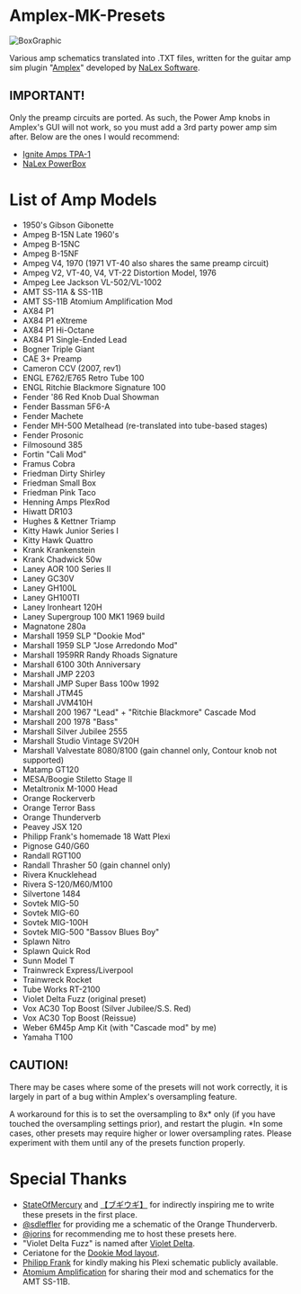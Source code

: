# Amplex-MK-Presets
![BoxGraphic](https://user-images.githubusercontent.com/14950643/184476179-c898eccb-d922-41bf-8894-fc49fe7a0af7.png)

Various amp schematics translated into .TXT files, written for the guitar amp sim plugin "[Amplex]( https://nalexsoft.blogspot.com/2021/11/amplex-multiamp.html )" developed by [NaLex Software]( https://nalexsoft.blogspot.com ).

## IMPORTANT!
Only the preamp circuits are ported. As such, the Power Amp knobs in Amplex's GUI will not work, so you must add a 3rd party power amp sim after. Below are the ones I would recommend:
- [Ignite Amps TPA-1]( https://www.igniteamps.com/#tpa-1 )
- [NaLex PowerBox]( https://nalexsoft.blogspot.com/2020/05/powerbox-poweramp.html )

# List of Amp Models
- 1950's Gibson Gibonette
- Ampeg B-15N Late 1960's
- Ampeg B-15NC
- Ampeg B-15NF
- Ampeg V4, 1970 (1971 VT-40 also shares the same preamp circuit)
- Ampeg V2, VT-40, V4, VT-22 Distortion Model, 1976
- Ampeg Lee Jackson VL-502/VL-1002
- AMT SS-11A & SS-11B
- AMT SS-11B Atomium Amplification Mod
- AX84 P1
- AX84 P1 eXtreme
- AX84 P1 Hi-Octane
- AX84 P1 Single-Ended Lead
- Bogner Triple Giant
- CAE 3+ Preamp
- Cameron CCV (2007, rev1)
- ENGL E762/E765 Retro Tube 100
- ENGL Ritchie Blackmore Signature 100
- Fender '86 Red Knob Dual Showman
- Fender Bassman 5F6-A
- Fender Machete
- Fender MH-500 Metalhead (re-translated into tube-based stages)
- Fender Prosonic
- Filmosound 385
- Fortin "Cali Mod"
- Framus Cobra
- Friedman Dirty Shirley
- Friedman Small Box
- Friedman Pink Taco
- Henning Amps PlexRod
- Hiwatt DR103
- Hughes & Kettner Triamp
- Kitty Hawk Junior Series I
- Kitty Hawk Quattro
- Krank Krankenstein
- Krank Chadwick 50w
- Laney AOR 100 Series II
- Laney GC30V
- Laney GH100L
- Laney GH100TI
- Laney Ironheart 120H
- Laney Supergroup 100 MK1 1969 build
- Magnatone 280a
- Marshall 1959 SLP "Dookie Mod"
- Marshall 1959 SLP "Jose Arredondo Mod"
- Marshall 1959RR Randy Rhoads Signature
- Marshall 6100 30th Anniversary
- Marshall JMP 2203
- Marshall JMP Super Bass 100w 1992
- Marshall JTM45
- Marshall JVM410H
- Marshall 200 1967 "Lead" + "Ritchie Blackmore" Cascade Mod
- Marshall 200 1978 "Bass"
- Marshall Silver Jubilee 2555
- Marshall Studio Vintage SV20H
- Marshall Valvestate 8080/8100 (gain channel only, Contour knob not supported)
- Matamp GT120
- MESA/Boogie Stiletto Stage II
- Metaltronix M-1000 Head
- Orange Rockerverb
- Orange Terror Bass
- Orange Thunderverb
- Peavey JSX 120
- Philipp Frank's homemade 18 Watt Plexi
- Pignose G40/G60
- Randall RGT100
- Randall Thrasher 50 (gain channel only)
- Rivera Knucklehead
- Rivera S-120/M60/M100
- Silvertone 1484
- Sovtek MIG-50
- Sovtek MIG-60
- Sovtek MIG-100H
- Sovtek MIG-500 "Bassov Blues Boy"
- Splawn Nitro
- Splawn Quick Rod
- Sunn Model T
- Trainwreck Express/Liverpool
- Trainwreck Rocket
- Tube Works RT-2100
- Violet Delta Fuzz (original preset)
- Vox AC30 Top Boost (Silver Jubilee/S.S. Red)
- Vox AC30 Top Boost (Reissue)
- Weber 6M45p Amp Kit (with "Cascade mod" by me)
- Yamaha T100

## CAUTION!
There may be cases where some of the presets will not work correctly, it is largely in part of a bug within Amplex's oversampling feature.

A workaround for this is to set the oversampling to 8x* only (if you have touched the oversampling settings prior), and restart the plugin.
*In some cases, other presets may require higher or lower oversampling rates. Please experiment with them until any of the presets function properly.

# Special Thanks
- [StateOfMercury]( https://www.youtube.com/c/StateOfMercury ) and [【ブギウギ】]( https://soundcloud.com/funnyfaceman ) for indirectly inspiring me to write these presets in the first place.
- [@sdleffler]( https://github.com/sdleffler ) for providing me a schematic of the Orange Thunderverb.
- [@jorins]( https://github.com/jorins ) for recommending me to host these presets here.
- "Violet Delta Fuzz" is named after [Violet Delta]( https://www.youtube.com/c/VioletDelta2 ).
- Ceriatone for the [Dookie Mod layout]( http://www.ceriatone.com/british-style-plexi100-super-lead/#doc ).
- [Philipp Frank]( https://www.youtube.com/watch?v=eGBc4lC8zaY ) for kindly making his Plexi schematic publicly available.
- [Atomium Amplification]( https://atomiumamps.tumblr.com/post/116256981951/amt-ss-11b-mods-above-is-my-new-fly-in-show-setup ) for sharing their mod and schematics for the AMT SS-11B.

